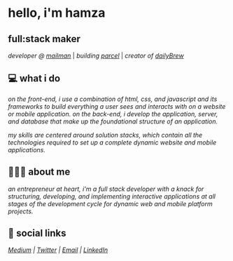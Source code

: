 # hello, i'm hamza

## full:stack maker

*developer @ [mailman](https://www.mailmanhq.com/)* | *building [parcel](https://getparcel.in/)* | *creator of [dailyBrew](https://app.dailybrew.co/)*

## 💻 what i do ##
*on the front-end, i use a combination of html, css, and javascript and its frameworks to build everything a user sees and interacts with on a website or mobile application. on the back-end, i develop the application, server, and database that make up the foundational structure of an application.*  

*my skills are centered around solution stacks, which contain all the technologies required to set up a complete dynamic website and mobile applications.*

## 🧑🏻‍💻 about me ##
*an entrepreneur at heart, i'm a full stack developer with a knack for structuring, developing, and implementing interactive applications at all stages of the development cycle for dynamic web and mobile platform projects.*

## 🔗 social links
*[Medium](https://medium.com/@heytherehamza) | [Twitter](https://twitter.com/heytherehamza) | [Email](mailto:heytherehamza+fromgithub@gmail.com) | [LinkedIn](https://www.linkedin.com/in/heytherehamza/)*

